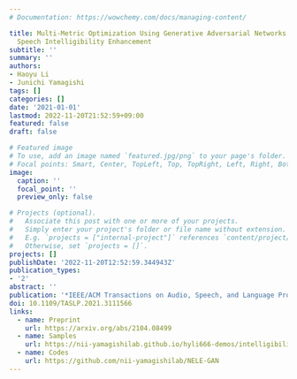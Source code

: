 ```yaml
---
# Documentation: https://wowchemy.com/docs/managing-content/

title: Multi-Metric Optimization Using Generative Adversarial Networks for Near-End
  Speech Intelligibility Enhancement
subtitle: ''
summary: ''
authors:
- Haoyu Li
- Junichi Yamagishi
tags: []
categories: []
date: '2021-01-01'
lastmod: 2022-11-20T21:52:59+09:00
featured: false
draft: false

# Featured image
# To use, add an image named `featured.jpg/png` to your page's folder.
# Focal points: Smart, Center, TopLeft, Top, TopRight, Left, Right, BottomLeft, Bottom, BottomRight.
image:
  caption: ''
  focal_point: ''
  preview_only: false

# Projects (optional).
#   Associate this post with one or more of your projects.
#   Simply enter your project's folder or file name without extension.
#   E.g. `projects = ["internal-project"]` references `content/project/deep-learning/index.md`.
#   Otherwise, set `projects = []`.
projects: []
publishDate: '2022-11-20T12:52:59.344943Z'
publication_types:
- '2'
abstract: ''
publication: '*IEEE/ACM Transactions on Audio, Speech, and Language Processing*'
doi: 10.1109/TASLP.2021.3111566
links:
  - name: Preprint
    url: https://arxiv.org/abs/2104.08499
  - name: Samples
    url: https://nii-yamagishilab.github.io/hyli666-demos/intelligibility/index.html
  - name: Codes
    url: https://github.com/nii-yamagishilab/NELE-GAN
---
```

